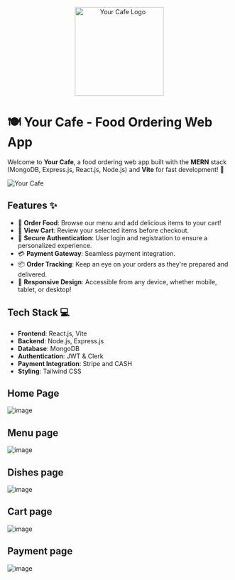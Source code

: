 <p align="center">
  <img src="https://github.com/user-attachments/assets/57a402cc-c469-4eb9-8646-a67373309e6b" alt="Your Cafe Logo" width="200"/>
</p>


# 🍽️ Your Cafe - Food Ordering Web App

Welcome to **Your Cafe**, a food ordering web app built with the **MERN** stack (MongoDB, Express.js, React.js, Node.js) and **Vite** for fast development! 🚀

![Your Cafe]([https://yourgifurl.com](https://your-cafe.onrender.com/)) 

## Features ✨

- 🛒 **Order Food**: Browse our menu and add delicious items to your cart!
- 🧾 **View Cart**: Review your selected items before checkout.
- 🔐 **Secure Authentication**: User login and registration to ensure a personalized experience.
- 💳 **Payment Gateway**: Seamless payment integration.
- 📦 **Order Tracking**: Keep an eye on your orders as they're prepared and delivered.
- 📱 **Responsive Design**: Accessible from any device, whether mobile, tablet, or desktop!

## Tech Stack 💻

- **Frontend**: React.js, Vite
- **Backend**: Node.js, Express.js
- **Database**: MongoDB
- **Authentication**: JWT & Clerk
- **Payment Integration**: Stripe and CASH
- **Styling**: Tailwind CSS


## Home Page
![image](https://github.com/user-attachments/assets/2dec60d6-3eda-48d1-a846-135eb2895d91)

## Menu page
![image](https://github.com/user-attachments/assets/fa6e7ceb-70b9-4383-a100-5dbfb7a7e62a)


## Dishes page
![image](https://github.com/user-attachments/assets/dc751361-e624-48d0-a355-e49d0510de8d)

## Cart page
![image](https://github.com/user-attachments/assets/5371732b-86d8-40b4-b34d-179e484d0c02)

## Payment page
![image](https://github.com/user-attachments/assets/8ad0f2cb-d5d1-40cc-abe3-6e28baf57bb3)
